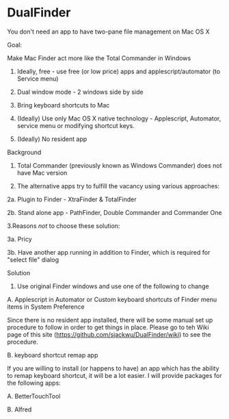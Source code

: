 # DualFinder
You don't need an app to have two-pane file management on Mac OS X

Goal: 

Make Mac Finder act more like the Total Commander in Windows
	
1. Ideally, free - use free (or low price) apps and applescript/automator  (to Service menu) 

2. Dual window mode - 2 windows side by side

3. Bring keyboard shortcuts to Mac

4. (Ideally) Use only Mac OS X native technology - Applescript, Automator, service menu or modifying shortcut keys.

5. (Ideally) No resident app

Background

1. Total Commander (previously known as Windows Commander) does not have Mac version

2. The alternative apps try to fulfill the vacancy using various approaches:

2a. Plugin to Finder - XtraFinder & TotalFinder

2b. Stand alone app - PathFinder, Double Commander and Commander One

3.Reasons *not* to choose these solution:

3a. Pricy

3b. Have another app running in addition to Finder, which is required for "select file" dialog 

Solution

1. Use original Finder windows and use one of the following to change

A. Applescript in Automator or Custom keyboard shortcuts of Finder menu items in System Preference

Since there is no resident app installed, there will be some manual set up procedure to follow in order to get things in place. Please go to teh Wiki page of this site (https://github.com/sjackwu/DualFinder/wiki) to see the procedure.

B. keyboard shortcut remap app

If you are willing to install (or happens to have) an app which has the ability to remap keyboard shortcut, it will be a lot easier. I will provide packages for the following apps:

A. BetterTouchTool

B. Alfred
